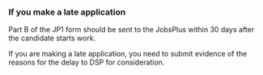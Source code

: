###  **If you make a late application**

Part B of the JP1 form should be sent to the JobsPlus within 30 days after the
candidate starts work.

If you are making a late application, you need to submit evidence of the
reasons for the delay to DSP for consideration.
